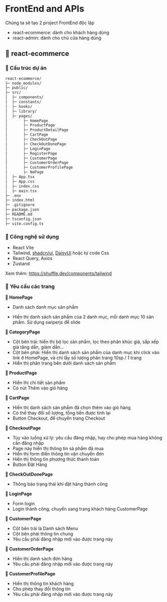 # FrontEnd and APIs

Chúng ta sẽ tạo 2 project FrontEnd độc lập

- react-ecommerce: dành cho khách hàng dùng
- react-admin: dành cho chủ cửa hàng dùng

## 💛 react-ecommerce

### 🔸 Cấu trúc dự án

```html
react-ecommerce/
├─ node_modules/
├─ public/
├─ src/
│  ├─ components/
│  ├─ constants/
│  ├─ hooks/
│  ├─ library/
│  ├─ pages/
│       ├─ HomePage
│       ├─ ProductPage
│       ├─ ProductDetailPage
│       ├─ CartPage
│       ├─ CheckOutPage
│       ├─ CheckOutDonePage
│       ├─ LoginPage
│       ├─ RegisterPage
│       ├─ CustomerPage
│       ├─ CustomerOrderPage
│       ├─ CustomerProfilePage
│       ├─ NoPage
│  ├─ App.tsx
│  ├─ App.css
│  ├─ index.css
│  ├─ main.tsx
├─ .env
├─ index.html
├─ .gitignore
├─ package.json
├─ README.md
├─ tsconfig.json
├─ vite.config.ts
```

### 🔸 Công nghệ sử dụng

- React Vite
- Tailwind, [shadcn/ui](https://ui.shadcn.com/), [DaisyUI](https://daisyui.com/) hoặc tự code Css
- React Query, Axios
- Zustand


Xem thêm: https://shuffle.dev/components/tailwind


### 🔸 **Yêu cầu các trang**

**📄 HomePage** 

- Danh sách danh mục sản phẩm

- Hiển thị danh sách sản phẩm của 2 danh mục, mỗi danh mục 10 sản phẩm. Sử dụng swiperjs để slide


**📄 CategoryPage** 

- Cột bên trái: hiển thị bộ lọc sản phẩm, lọc theo phân khúc giá, sắp xếp giá tăng dần, giảm dần...
- Cột bên phải: Hiển thị danh sách sản phẩm của danh mục khi click vào link ở HomePage, và chỉ lấy số lượng phân trang 10sp / 1 trang
- Hiển thị phân trang bên dưới danh sách sản phẩm


**📄 ProductPage** 

- Hiển thị chi tiết sản phẩm
- Có nút Thêm vào giỏ hàng


**📄 CartPage** 

- Hiển thị danh sách sản phẩm đã chọn thêm vào giỏ hàng
- Có thể thay đổi số lượng, tổng tiền được tính lại
- Button Checkout, để chuyển trang Checkout


**📄 CheckoutPage** 

- Tùy vào luồng xử lý: yêu cầu đăng nhập, hay cho phép mua hàng không cần đăng nhập
- Page này hiển thị thông tin sả phẩm đã mua
- Hiển thị form điền thông tin vận chuyển đơn
- Hiển thị thông tin phương thức thanh toán
- Button Đặt Hàng

**📄 CheckOutDonePage** 

- Thông báo trạng thái khi đặt hàng thành công

**📄 LoginPage**

- Form login
- Login thành công, chuyển sang trang khách hàng CustomerPage


**📄 CustomerPage**

- Cột bên trái là Danh sách Menu
- Cột bên phải thông tin chung
- Yêu cầu phải đăng nhập mới vào được trang này

**📄 CustomerOrderPage**

- Hiển thị danh sách đơn hàng
- Yêu cầu phải đăng nhập mới vào được trang này

**📄 CustomerProfilePage**

- Hiển thị thông tin khách hàng
- Cho phép thay đổi thông tin
- Yêu cầu phải đăng nhập mới vào được trang này